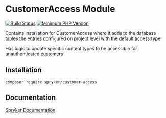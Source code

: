 # CustomerAccess Module
[![Build Status](https://travis-ci.org/spryker/customer-access.svg)](https://travis-ci.org/spryker/customer-access)
[![Minimum PHP Version](https://img.shields.io/badge/php-%3E%3D%207.2-8892BF.svg)](https://php.net/)

Contains installation for CustomerAccess where it adds to the database tables the entries configured on project level with the default access type

Has logic to update specific content types to be accessible for unauthenticated customers

## Installation

```
composer require spryker/customer-access
```

## Documentation

[Spryker Documentation](https://academy.spryker.com/developing_with_spryker/module_guide/modules.html)
